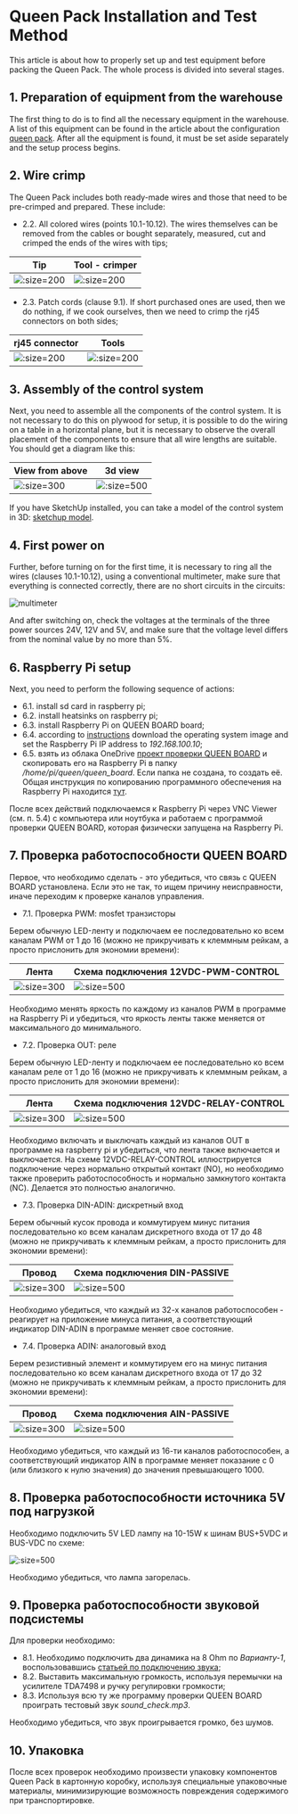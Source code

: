 # Queen Pack Installation and Test Method


This article is about how to properly set up and test equipment before packing the Queen Pack. The whole process is divided into several stages.  


## 1. Preparation of equipment from the warehouse

The first thing to do is to find all the necessary equipment in the warehouse. A list of this equipment can be found in the article about the configuration [queen pack](queen_pack). After all the equipment is found, it must be set aside separately and the setup process begins.  


## 2. Wire crimp

The Queen Pack includes both ready-made wires and those that need to be pre-crimped and prepared. These include:
- 2.2. All colored wires (points 10.1-10.12). The wires themselves can be removed from the cables or bought separately, measured, cut and crimped the ends of the wires with tips;

| Tip                                             | Tool - crimper                                |
|-------------------------------------------------|-----------------------------------------------|
| ![](../assets/photo/cable_end.jpg ':size=200')  | ![](../assets/photo/crimper.jpg ':size=200')  |

- 2.3. Patch cords (clause 9.1). If short purchased ones are used, then we do nothing, if we cook ourselves, then we need to crimp the rj45 connectors on both sides;

| rj45 connector                            | Tools                                    |
|-------------------------------------------|-----------------------------------------------|
| ![](../assets/photo/rj45.jpg ':size=200') | ![](../assets/photo/rj45tool.jpg ':size=200') |


## 3. Assembly of the control system

Next, you need to assemble all the components of the control system. It is not necessary to do this on plywood for setup, it is possible to do the wiring on a table in a horizontal plane, but it is necessary to observe the overall placement of the components to ensure that all wire lengths are suitable. You should get a diagram like this:  

| View from above                                       | 3d view                                                 |
|-------------------------------------------------------|---------------------------------------------------------|
| ![](../assets/layout/QUEEN-VIEW-FROM-ABOVE2.png ':size=300') | ![](../assets/layout/QUEEN-3D-VIEW2.png ':size=500')   |

If you have SketchUp installed, you can take a model of the control system in 3D: [sketchup model](https://1drv.ms/u/s!Am_hkdn5bouS1G9334yBP5ogC4-f).

## 4. First power on

Further, before turning on for the first time, it is necessary to ring all the wires (clauses 10.1-10.12), using a conventional multimeter, make sure that everything is connected correctly, there are no short circuits in the circuits:  

![multimeter](../assets/photo/multimeter_1.jpg ':size=100')

And after switching on, check the voltages at the terminals of the three power sources 24V, 12V and 5V, and make sure that the voltage level differs from the nominal value by no more than 5%.  

## 6. Raspberry Pi setup

Next, you need to perform the following sequence of actions:  

- 6.1. install sd card in raspberry pi;  
- 6.2. install heatsinks on raspberry pi;  
- 6.3. install Raspberry Pi on QUEEN BOARD board;
- 6.4. according to [instructions](rpi_image_upload) download the operating system image and set the Raspberry Pi IP address to _192.168.100.10_;  
- 6.5. взять из облака OneDrive [проект проверки QUEEN BOARD](https://1drv.ms/f/s!Am_hkdn5bouSgRRfeMmSvNRvym_y) и скопировать его на Raspberry Pi в папку _/home/pi/queen/queen\_board_. Если папка не создана, то создать её. Общая инструкция по копированию программного обеспечения на Raspberry Pi находится [тут](rpi_soft_install).  

После всех действий подключаемся к Raspberry Pi через VNC Viewer (см. п. 5.4) с компьютера или ноутбука и работаем с программой проверки QUEEN BOARD, которая физически запущена на Raspberry Pi.  

## 7. Проверка работоспособности QUEEN BOARD

Первое, что необходимо сделать - это убедиться, что связь с QUEEN BOARD установлена. Если это не так, то ищем причину неисправности, иначе переходим к проверке каналов управления.

- 7.1. Проверка PWM: mosfet транзисторы

Берем обычную LED-ленту и подключаем ее последовательно ко всем каналам PWM от 1 до 16 (можно не прикручивать к клеммным рейкам, а просто прислонить для экономии времени):  

| Лента                                                  | Схема подключения 12VDC-PWM-CONTROL                     |
|--------------------------------------------------------|---------------------------------------------------------|
| ![](../assets/photo/white_led_strip-1.jpg ':size=300') | ![](../assets/layout/12VDC-PWM-CONTROL2.png ':size=500') |

Необходимо менять яркость по каждому из каналов PWM в программе на Raspberry Pi и убедиться, что яркость ленты также меняется от максимального до минимального.  

- 7.2. Проверка OUT: реле

Берем обычную LED-ленту и подключаем ее последовательно ко всем каналам реле от 1 до 16 (можно не прикручивать к клеммным рейкам, а просто прислонить для экономии времени):  

| Лента                                                  | Схема подключения 12VDC-RELAY-CONTROL                     |
|--------------------------------------------------------|-----------------------------------------------------------|
| ![](../assets/photo/white_led_strip-1.jpg ':size=300') | ![](../assets/layout/12VDC-RELAY-CONTROL2.png ':size=500') |

Необходимо включать и выключать каждый из каналов OUT в программе на raspberry pi и убедиться, что лента также включается и выключается. На схеме 12VDC-RELAY-CONTROL иллюстрируется подключение через нормально открытый контакт (NO), но необходимо также проверить работоспособность и нормально замкнутого контакта (NC). Делается это полностью аналогично.  


- 7.3. Проверка DIN-ADIN: дискретный вход

Берем обычный кусок провода и коммутируем минус питания последовательно ко всем каналам дискретного входа от 17 до 48 (можно не прикручивать к клеммным рейкам, а просто прислонить для экономии времени):  

| Провод                                             | Схема подключения DIN-PASSIVE                     |
|----------------------------------------------------|---------------------------------------------------|
| ![](../assets/photo/colorwires_mm.jpg ':size=300') | ![](../assets/layout/DIN-ADIN-PASSIVE2.png ':size=500') |

Необходимо убедиться, что каждый из 32-х каналов работоспособен - реагирует на приложение минуса питания, а соответствующий индикатор DIN-ADIN в программе меняет свое состояние.  

- 7.4. Проверка ADIN: аналоговый вход

Берем резистивный элемент и коммутируем его на минус питания последовательно ко всем каналам дискретного входа от 17 до 32 (можно не прикручивать к клеммным рейкам, а просто прислонить для экономии времени):  

| Провод                                             | Схема подключения AIN-PASSIVE                     |
|----------------------------------------------------|---------------------------------------------------|
| ![](../assets/photo/colorwires_mm.jpg ':size=300') | ![](../assets/layout/DIN-ADIN-PASSIVE2.png ':size=500') |

Необходимо убедиться, что каждый из 16-ти каналов работоспособен, а соответствующий индикатор AIN в программе меняет показание с 0 (или близкого к нулю значения) до значения превышающего 1000.

## 8. Проверка работоспособности источника 5V под нагрузкой

Необходимо подключить 5V LED лампу на 10-15W к шинам BUS+5VDC и BUS-VDC по схеме:  

![](../assets/layout/5VDC-POWER-SUPPLY2.png ':size=500')

Необходимо убедиться, что лампа загорелась. 

## 9. Проверка работоспособности звуковой подсистемы

Для проверки необходимо:

- 8.1. Необходимо подключить два динамика на 8 Ohm по _Варианту-1_, воспользовавшись [статьей по подключению звука](hw_plug_sound);  
- 8.2. Выставить максимальную громкость, используя перемычки на усилителе TDA7498 и ручку регулировки громкости;  
- 8.3. Используя всю ту же программу проверки QUEEN BOARD проиграть тестовый звук _sound\_check.mp3_.  

Необходимо убедиться, что звук проигрывается громко, без шумов.

## 10. Упаковка

После всех проверок необходимо произвести упаковку компонентов Queen Pack в картонную коробку, используя специальные упаковочные материалы, минимизирующие возможность повреждения содержимого при транспортировке.  






